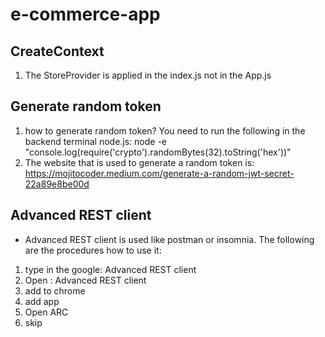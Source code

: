 # e-commerce-app
## CreateContext 
1. The StoreProvider is applied in the index.js not in the App.js
## Generate random token
1. how to generate random token? You need to run the following in the backend terminal node.js: 
node -e "console.log(require('crypto').randomBytes(32).toString('hex'))"
2. The website that is used to generate a random token is: https://mojitocoder.medium.com/generate-a-random-jwt-secret-22a89e8be00d 

## Advanced REST client
* Advanced REST client is used like postman or insomnia. The following are the procedures how to use it:
1. type in the google: Advanced REST client
2. Open : Advanced REST client
3. add to chrome
4. add app
5. Open ARC 
6. skip
